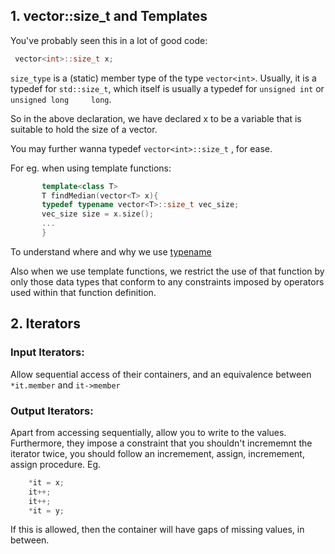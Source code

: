 ## 1. vector<int>::size_t and Templates


 You've probably seen this in a lot of good code:

   ```cpp
    vector<int>::size_t x;
   ```
          
 ```size_type``` is a (static) member type of the type ```vector<int>```.
  Usually, it is a typedef for ```std::size_t```, which itself is usually a typedef for ```unsigned int``` or ```unsigned long     long```.
 
 So in the above declaration, we have declared x to be a variable that is suitable to hold the size of a vector.
 
 
 
 You may further wanna typedef ```vector<int>::size_t``` , for ease.
 
 For eg. when using template functions:
 ```cpp
		template<class T>
		T findMedian(vector<T> x){
		typedef typename vector<T>::size_t vec_size;
		vec_size size = x.size();
		...
		}
 ```
 
 
 To understand where and why we use [typename](https://stackoverflow.com/questions/610245/where-and-why-do-i-have-to-put-the-template-and-typename-keywords)
 
Also when we use template functions, we restrict the use of that function by only those data types that conform to any constraints imposed by operators used within that function definition.
 

## 2. Iterators 


### Input Iterators:

Allow sequential access of their containers, and an equivalence between ```*it.member``` and         ```it->member```

###  Output Iterators:

Apart from accessing sequentially, allow you to write to the values. Furthermore, they impose a constraint that you shouldn't incrememnt the iterator twice, you should follow an incremement, assign, incremement, assign procedure.
Eg.
```cpp	
	*it = x;	
	it++;
	it++;
	*it = y;
```

If this is allowed, then the container will have gaps of missing values, in between.

